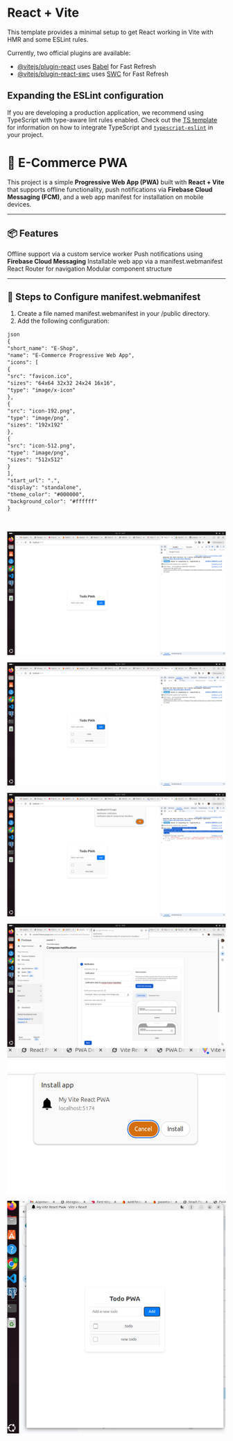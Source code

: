 # React + Vite

This template provides a minimal setup to get React working in Vite with HMR and some ESLint rules.

Currently, two official plugins are available:

- [@vitejs/plugin-react](https://github.com/vitejs/vite-plugin-react/blob/main/packages/plugin-react) uses [Babel](https://babeljs.io/) for Fast Refresh
- [@vitejs/plugin-react-swc](https://github.com/vitejs/vite-plugin-react/blob/main/packages/plugin-react-swc) uses [SWC](https://swc.rs/) for Fast Refresh

## Expanding the ESLint configuration

If you are developing a production application, we recommend using TypeScript with type-aware lint rules enabled. Check out the [TS template](https://github.com/vitejs/vite/tree/main/packages/create-vite/template-react-ts) for information on how to integrate TypeScript and [`typescript-eslint`](https://typescript-eslint.io) in your project.

# 📱 E-Commerce PWA

This project is a simple **Progressive Web App (PWA)** built with **React + Vite** that supports offline functionality, push notifications via **Firebase Cloud Messaging (FCM)**, and a web app manifest for installation on mobile devices.

---

## 📦 Features

Offline support via a custom service worker
Push notifications using **Firebase Cloud Messaging**
Installable web app via a manifest.webmanifest
React Router for navigation
Modular component structure

---

## 📜 Steps to Configure manifest.webmanifest

1. Create a file named manifest.webmanifest in your /public directory.
2. Add the following configuration:

```
json
{
"short_name": "E-Shop",
"name": "E-Commerce Progressive Web App",
"icons": [
{
"src": "favicon.ico",
"sizes": "64x64 32x32 24x24 16x16",
"type": "image/x-icon"
},
{
"src": "icon-192.png",
"type": "image/png",
"sizes": "192x192"
},
{
"src": "icon-512.png",
"type": "image/png",
"sizes": "512x512"
}
],
"start_url": ".",
"display": "standalone",
"theme_color": "#000000",
"background_color": "#ffffff"
}



```

![alt text](image.png)

![alt text](image-1.png)

![alt text](image-2.png)

![alt text](image-3.png)
![alt text](image-4.png)

![alt text](image-5.png)
